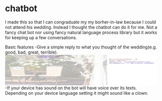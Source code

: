 # chatbot
I made this so that I can congraduate my my borher-in-law because I could not attend his wedding.
Instead I thought the chatbot can do it for me. Not a fancy chat bot nor using fancy natural language process library
but it works for keeping up a few conversations.


Basic features
-Give a simple reply to what you thought of the wedding(e.g. good, bad, great, terrible).
<img align="left" width="500" height="100" src="https://github.com/Yoloyoda/chatbot/blob/master/Chatbot_Demo1.PNG"><br>
-If your device has sound on the bot will have voice over its texts. Depending on your device language setting
 it might sound like a clown.

